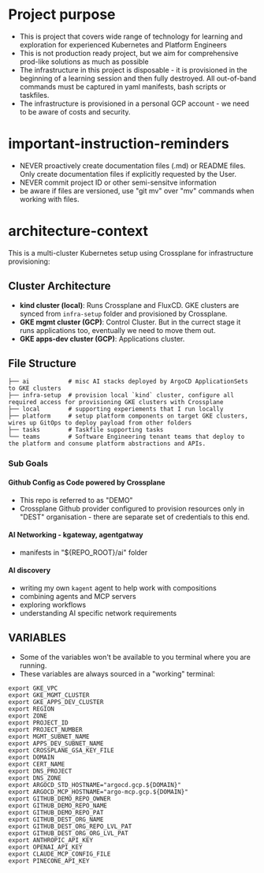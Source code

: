 # Project purpose
* This is project that covers wide range of technology for learning and exploration for experienced Kubernetes and Platform Engineers
* This is not production ready project, but we aim for comprehensive prod-like solutions as much as possible
* The infrastructure in this project is disposable - it is provisioned in the beginning of a learning session and then fully destroyed. All out-of-band commands must be captured in yaml manifests, bash scripts or taskfiles.
* The infrastructure is provisioned in a personal GCP account - we need to be aware of costs and security.

# important-instruction-reminders
* NEVER proactively create documentation files (.md) or README files. Only create documentation files if explicitly requested by the User.
* NEVER commit project ID or other semi-sensitve information
* be aware if files are versioned, use "git mv" over "mv" commands when working with files.

# architecture-context
This is a multi-cluster Kubernetes setup using Crossplane for infrastructure provisioning:

## Cluster Architecture
- **kind cluster (local)**: Runs Crossplane and FluxCD. GKE clusters are synced from `infra-setup` folder and provisioned by Crossplane.
- **GKE mgmt cluster (GCP)**: Control Cluster. But in the currect stage it runs applications too, eventually we need to move them out.
- **GKE apps-dev cluster (GCP)**: Applications cluster.

## File Structure
```
├── ai           # misc AI stacks deployed by ArgoCD ApplicationSets to GKE clusters
├── infra-setup  # provision local `kind` cluster, configure all required access for provisioning GKE clusters with Crossplane
├── local        # supporting experiements that I run locally
├── platform     # setup platform components on target GKE clusters, wires up GitOps to deploy payload from other folders
├── tasks        # Taskfile supporting tasks
└── teams        # Software Engineering tenant teams that deploy to the platform and consume platform abstractions and APIs.
```

### Sub Goals

#### Github Config as Code powered by Crossplane
* This repo is referred to as "DEMO"
* Crossplane Github provider configured to provision resources only in "DEST" organisation - there are separate set of credentials to this end.

#### AI Networking - kgateway, agentgatway
* manifests in "${REPO_ROOT}/ai" folder

#### AI discovery
* writing my own `kagent` agent to help work with compositions
* combining agents and MCP servers
* exploring workflows
* understanding AI specific network requirements

## VARIABLES
* Some of the variables won't be available to you terminal where you are running.
* These variables are always sourced in a "working" terminal:

```
export GKE_VPC
export GKE_MGMT_CLUSTER
export GKE_APPS_DEV_CLUSTER
export REGION
export ZONE
export PROJECT_ID
export PROJECT_NUMBER
export MGMT_SUBNET_NAME
export APPS_DEV_SUBNET_NAME
export CROSSPLANE_GSA_KEY_FILE
export DOMAIN
export CERT_NAME
export DNS_PROJECT
export DNS_ZONE
export ARGOCD_STD_HOSTNAME="argocd.gcp.${DOMAIN}"
export ARGOCD_MCP_HOSTNAME="argo-mcp.gcp.${DOMAIN}"
export GITHUB_DEMO_REPO_OWNER
export GITHUB_DEMO_REPO_NAME
export GITHUB_DEMO_REPO_PAT
export GITHUB_DEST_ORG_NAME
export GITHUB_DEST_ORG_REPO_LVL_PAT
export GITHUB_DEST_ORG_ORG_LVL_PAT
export ANTHROPIC_API_KEY
export OPENAI_API_KEY
export CLAUDE_MCP_CONFIG_FILE
export PINECONE_API_KEY
```
